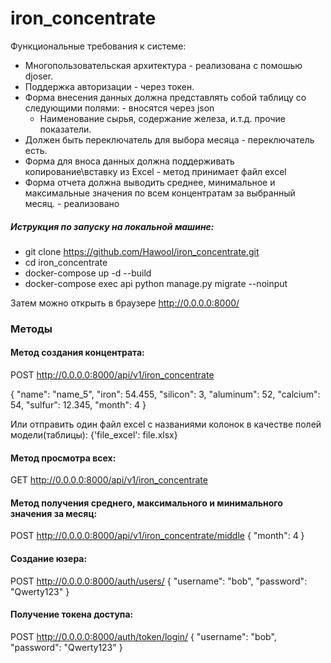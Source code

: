 # iron_concentrate

Функциональные требования к системе:
- Многопользовательская архитектура - реализована с помошью djoser.
- Поддержка авторизации - через токен.
- Форма внесения данных должна представлять собой таблицу со следующими полями: - вносятся через json
  - Наименование сырья, содержание железа, и.т.д. прочие показатели.
- Должен быть переключатель для выбора месяца - переключатель есть.
- Форма для вноса данных должна поддерживать копирование\вставку из Excel - метод принимает файл excel
- Форма отчета должна выводить среднее, минимальное и максимальные значения по всем концентратам за выбранный месяц. - реализовано

##### Иструкция по запуску на локальной машине:
- git clone https://github.com/Hawool/iron_concentrate.git
- cd iron_concentrate
- docker-compose up -d --build
- docker-compose exec api python manage.py migrate --noinput

Затем можно открыть в браузере http://0.0.0.0:8000/

### Методы
#### Метод создания концентрата:
POST http://0.0.0.0:8000/api/v1/iron_concentrate

{
    "name": "name_5",
    "iron": 54.455,
    "silicon": 3,
    "aluminum": 52,
    "calcium": 54,
    "sulfur": 12.345,
    "month": 4
}

Или отправить один файл excel c названиями колонок в качестве полей модели(таблицы):
{'file_excel': file.xlsx}

#### Метод просмотра всех:
GET http://0.0.0.0:8000/api/v1/iron_concentrate

#### Метод получения среднего, максимального и минимального значения за месяц:
POST http://0.0.0.0:8000/api/v1/iron_concentrate/middle
{
    "month": 4
}

#### Создание юзера:
POST http://0.0.0.0:8000/auth/users/
{
    "username": "bob",
    "password": "Qwerty123"
}

#### Получение токена доступа:
POST http://0.0.0.0:8000/auth/token/login/
{
    "username": "bob",
    "password": "Qwerty123"
}